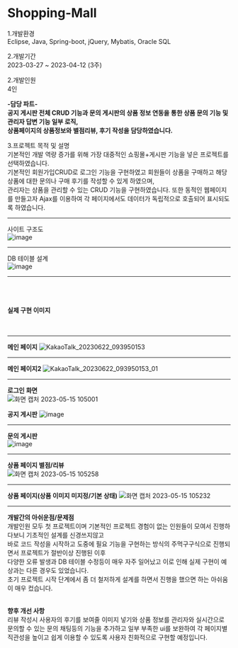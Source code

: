 # Shopping-Mall
1.개발환경  
  Eclipse, Java, Spring-boot, jQuery, Mybatis, Oracle SQL

2.개발기간  
2023-03-27 ~ 2023-04-12 (3주)

2.개발인원  
  4인
  
  **-담당 파트-**  
  **공지 게시판 전체 CRUD 기능과 문의 게시판의 상품 정보 연동을 통한 상품 문의 기능 및 관리자 답변 기능 일부 로직,   
  상품페이지의 상품정보와 별점리뷰, 후기 작성을 담당하였습니다.** 

3.프로젝트 목적 및 설명   
  기본적인 개발 역량 증가를 위해 가장 대중적인 쇼핑몰+게시판 기능을 넣은 프로젝트를 선택하였습니다.<br>
  기본적인 회원가입CRUD로 로그인 기능을 구현하였고 회원들이 상품을 구매하고 해당 상품에 대한 문의나 구매 후기를 작성할 수 있게 하였으며,<br>
  관리자는 상품을 관리할 수 있는 CRUD 기능을 구현하였습니다. 또한 동적인 웹페이지를 만들고자 Ajax를 이용하여 각 페이지에서도 데이터가 독립적으로 호출되어
  표시되도록 하였습니다.

***

사이트 구조도  
![image](https://github.com/yu5429/Shopping-Mall/assets/123722364/93081ce9-0566-4244-aceb-0812a431a0b8)


***

DB 테이블 설계  
![image](https://github.com/yu5429/Shopping-Mall/assets/123722364/f8363c4a-59b1-449c-b8b1-66702d8aa07d)

***
<br><br><br>
**실제 구현 이미지**<br><br><br>
***
**메인 페이지**
![KakaoTalk_20230622_093950153](https://github.com/yu5429/Shopping-Mall/assets/123722364/ceb83ba5-1cca-47f6-9a3e-02ab7fa715eb)

***
**메인 페이지2**
![KakaoTalk_20230622_093950153_01](https://github.com/yu5429/Shopping-Mall/assets/123722364/da97b118-9bf0-492d-9c00-ea672e7f42e8)

***


**로그인 화면**  
![화면 캡처 2023-05-15 105001](https://github.com/yu5429/Shopping-Mall/assets/123722364/753dc91d-7474-452c-9655-e5ac43b8c19e)
  
**공지 게시판**
![image](https://github.com/yu5429/Shopping-Mall/assets/123722364/7693f4ad-c7c6-4d48-9a7b-61a82ce61bc8)
  
***
**문의 게시판**  
![image](https://github.com/yu5429/Shopping-Mall/assets/123722364/f9ab858a-3066-4896-8d82-9bbfd2538188)
  
***
**상품 페이지 별점/리뷰**  
![화면 캡처 2023-05-15 105258](https://github.com/yu5429/Shopping-Mall/assets/123722364/e836dfd2-5610-4865-8e1d-b0867c85f328)
<br>
***
**상품 페이지(상품 이미지 미지정/기본 상태)**
![화면 캡처 2023-05-15 105232](https://github.com/yu5429/Shopping-Mall/assets/123722364/b07f1c59-d289-4678-9621-dea0cf4b75bd)
<br>
***

**개발간의 아쉬운점/문제점**<br>
개발인원 모두 첫 프로젝트이며 기본적인 프로젝트 경험이 없는 인원들이 모여서 진행하다보니 기초적인 설계를 신경쓰지않고 <br> 
바로 코드 작성을 시작하고 도중에 필요 기능을 구현하는 방식의 주먹구구식으로 진행되면서 프로젝트가 절반이상 진행된 이후  <br>
다양한 오류 발생과 DB 테이블 수정등이 매우 자주 일어났고 이로 인해 실제 구현이 예상과는 다른 경우도 있었습니다.<br>
초기 프로젝트 시작 단계에서 좀 더 철저하게 설계를 하면서 진행을 했으면 하는 아쉬움이 매우 컸습니다. <br><br>

**향후 개선 사항**  
리뷰 작성시 사용자의 후기를 보여줄 이미지 넣기와 상품 정보를 관리자와 실시간으로 문의할 수 있는 문의 채팅등의 기능을 추가하고
일부 부족한 ui를 보완하여 각 페이지별 직관성을 높이고 쉽게 이용할 수 있도록 사용자 친화적으로 구현할 예정입니다.


